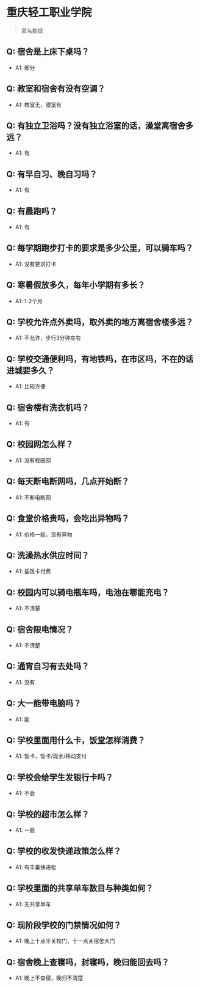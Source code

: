 # 重庆轻工职业学院

> 匿名数据

## Q: 宿舍是上床下桌吗？

- A1: 部分

## Q: 教室和宿舍有没有空调？

- A1: 教室无，寝室有

## Q: 有独立卫浴吗？没有独立浴室的话，澡堂离宿舍多远？

- A1: 有

## Q: 有早自习、晚自习吗？

- A1: 有

## Q: 有晨跑吗？

- A1: 有

## Q: 每学期跑步打卡的要求是多少公里，可以骑车吗？

- A1: 没有要求打卡

## Q: 寒暑假放多久，每年小学期有多长？

- A1: 1-2个月

## Q: 学校允许点外卖吗，取外卖的地方离宿舍楼多远？

- A1: 不允许，步行3分钟左右

## Q: 学校交通便利吗，有地铁吗，在市区吗，不在的话进城要多久？

- A1: 比较方便

## Q: 宿舍楼有洗衣机吗？

- A1: 有

## Q: 校园网怎么样？

- A1: 没有校园网

## Q: 每天断电断网吗，几点开始断？

- A1: 不断电断网

## Q: 食堂价格贵吗，会吃出异物吗？

- A1: 价格一般，没有异物

## Q: 洗澡热水供应时间？

- A1: 插饭卡付费

## Q: 校园内可以骑电瓶车吗，电池在哪能充电？

- A1: 不清楚

## Q: 宿舍限电情况？

- A1: 不清楚

## Q: 通宵自习有去处吗？

- A1: 没有

## Q: 大一能带电脑吗？

- A1: 能

## Q: 学校里面用什么卡，饭堂怎样消费？

- A1: 饭卡，饭卡/现金/移动支付

## Q: 学校会给学生发银行卡吗？

- A1: 不会

## Q: 学校的超市怎么样？

- A1: 一般

## Q: 学校的收发快递政策怎么样？

- A1: 有丰巢快递柜

## Q: 学校里面的共享单车数目与种类如何？

- A1: 无共享单车

## Q: 现阶段学校的门禁情况如何？

- A1: 晚上十点半关校门，十一点关宿舍大门

## Q: 宿舍晚上查寝吗，封寝吗，晚归能回去吗？

- A1: 晚上不查寝，晚归不清楚